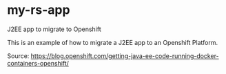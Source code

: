 # my-rs-app
J2EE app to migrate to Openshift

This is an example of how to migrate a J2EE app to an Openshift Platform.

Source:
https://blog.openshift.com/getting-java-ee-code-running-docker-containers-openshift/
